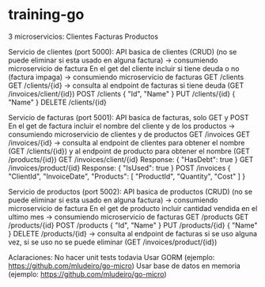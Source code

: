 # training-go

3 microservicios:
	Clientes
	Facturas
	Productos
	
Servicio de clientes (port 5000):
	API basica de clientes (CRUD) (no se puede eliminar si esta usado en alguna factura) -> consumiendo microservicio de factura
		En el get del cliente incluir si tiene deuda o no (factura impaga) -> consumiendo microservicio de facturas
	GET 	/clients
	GET 	/clients/{id} -> consulta al endpoint de facturas si tiene deuda (GET /invoices/client/{id})
	POST	/clients
			{
				"Id",
				"Name"
			}
	PUT 	/clients/{id}
			{
				"Name"
			}
	DELETE 	/clients/{id}
		
Servicio de facturas (port 5001):
	API basica de facturas, solo GET y POST
		En el get de factura incluir el nombre del cliente y de los productos -> consumiendo microservicio de clientes y de productos
	GET 	/invoices
	GET 	/invoices/{id} -> consulta al endpoint de clientes para obtener el nombre (GET /clients/{id}) y al endpoint de producto para obtener el nombre (GET /products/{id})
	GET 	/invoices/client/{id}
			Response: { "HasDebt": true }
	GET 	/invoices/product/{id}
			Response: { "IsUsed": true }
	POST 	/invoices
			{
				"ClientId",
				"InvoiceDate",
				"Products": [
					"ProductId",
					"Quantity",
					"Cost"
				]
			}

Servicio de productos (port 5002):
	API basica de productos (CRUD) (no se puede eliminar si esta usado en alguna factura) -> consumiendo microservicio de factura
		En el get de producto incluir cantidad vendida en el ultimo mes -> consumiendo microservicio de facturas
	GET 	/products
	GET 	/products/{id}
	POST	/products
			{
				"Id",
				"Name"
			}
	PUT 	/products/{id}
			{
				"Name"
			}
	DELETE 	/products/{id} -> consulta al endpoint de facturas si se uso alguna vez, si se uso no se puede eliminar (GET /invoices/product/{id})

Aclaraciones:
	No hacer unit tests todavia
	Usar GORM (ejemplo: https://github.com/mludeiro/go-micro)
	Usar base de datos en memoria (ejemplo: https://github.com/mludeiro/go-micro)